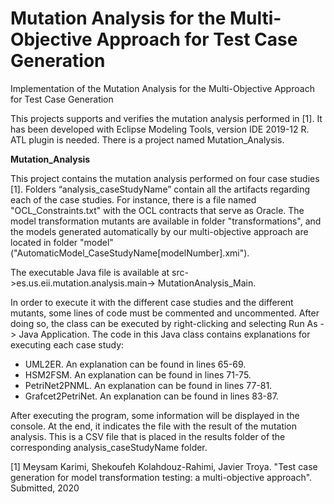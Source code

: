 # Mutation Analysis for the Multi-Objective Approach for Test Case Generation
Implementation of the Mutation Analysis for the Multi-Objective Approach for Test Case Generation

This projects supports and verifies the mutation analysis performed in [1]. It has been developed with Eclipse Modeling Tools, version IDE 2019-12 R. ATL plugin is needed. 
There is a project named Mutation_Analysis.

**Mutation_Analysis**

This project contains the mutation analysis performed on four case studies [1].
Folders “analysis_caseStudyName” contain all the artifacts regarding each of the case studies. For instance, there is a file named "OCL_Constraints.txt" with the OCL contracts that serve as Oracle. The model transformation mutants are available in folder "transformations", and the models generated automatically by our multi-objective approach are located in folder "model" ("AutomaticModel_CaseStudyName[modelNumber].xmi").
  
The executable Java file is available at src->es.us.eii.mutation.analysis.main-> MutationAnalysis_Main.

In order to execute it with the different case studies and the different mutants, some lines of code must be commented and uncommented. After doing so, the class can be executed by right-clicking and selecting Run As -> Java Application. The code in this Java class contains explanations for executing each case study:
-	UML2ER. An explanation can be found in lines 65-69.
-	HSM2FSM. An explanation can be found in lines 71-75.
-	PetriNet2PNML. An explanation can be found in lines 77-81.
-	Grafcet2PetriNet. An explanation can be found in lines 83-87.

After executing the program, some information will be displayed in the console. At the end, it indicates the file with the result of the mutation analysis. This is a CSV file that is placed in the results folder of the corresponding analysis_caseStudyName folder.

[1] Meysam Karimi, Shekoufeh Kolahdouz-Rahimi, Javier Troya. "Test case generation for model transformation testing: a multi-objective approach". Submitted, 2020
